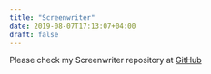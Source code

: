 ```yaml
---
title: "Screenwriter"
date: 2019-08-07T17:13:07+04:00
draft: false
---
```


Please check my Screenwriter repository at [GitHub](https://github.com/techcomm23/Screenwriter)